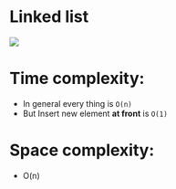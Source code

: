 # Linked list

<img src="./linked-list.png" />

# Time complexity:

- In general every thing is `O(n)`
- But Insert new element **at front** is `O(1)`

# Space complexity:

- O(n)
